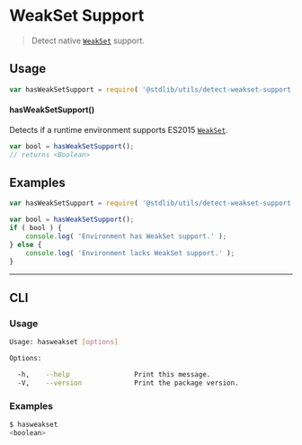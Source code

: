 # WeakSet Support

> Detect native [`WeakSet`][weakset] support.


<!-- <usage> -->

## Usage

``` javascript
var hasWeakSetSupport = require( '@stdlib/utils/detect-weakset-support' );
```

#### hasWeakSetSupport()

Detects if a runtime environment supports ES2015 [`WeakSet`][weakset].

``` javascript
var bool = hasWeakSetSupport();
// returns <Boolean>
```

<!-- </usage> -->


<!-- <examples> -->

## Examples

``` javascript
var hasWeakSetSupport = require( '@stdlib/utils/detect-weakset-support' );

var bool = hasWeakSetSupport();
if ( bool ) {
    console.log( 'Environment has WeakSet support.' );
} else {
    console.log( 'Environment lacks WeakSet support.' );
}
```

<!-- </examples> -->


<!-- <cli> -->

---

## CLI

<!-- <usage> -->

### Usage

``` bash
Usage: hasweakset [options]

Options:

  -h,    --help                Print this message.
  -V,    --version             Print the package version.
```

<!-- </usage> -->

<!-- <examples> -->

### Examples

``` bash
$ hasweakset
<boolean>
```

<!-- </examples> -->

<!-- </cli> -->


<!-- <links> -->

[weakset]: https://developer.mozilla.org/en-US/docs/Web/JavaScript/Reference/Global_Objects/WeakSet

<!-- </links> -->
